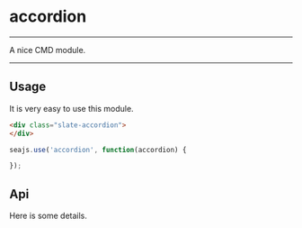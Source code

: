 # accordion

---

A nice CMD module.

---

## Usage

It is very easy to use this module.

````html
<div class="slate-accordion">
</div>
````

```javascript
seajs.use('accordion', function(accordion) {

});
```

## Api

Here is some details.
